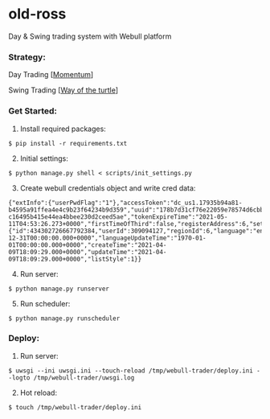 # old-ross

Day & Swing trading system with Webull platform

### Strategy:

Day Trading [[Momentum](https://www.warriortrading.com/momentum-day-trading-strategy/)]

Swing Trading [[Way of the turtle](https://zhuanlan.zhihu.com/p/34794101)]

### Get Started:

1. Install required packages:

```
$ pip install -r requirements.txt
```

2. Initial settings:

```
$ python manage.py shell < scripts/init_settings.py
```

3. Create webull credentials object and write cred data:

```
{"extInfo":{"userPwdFlag":"1"},"accessToken":"dc_us1.17935b94a81-b4595a91ffea4e4c9b23f64234b9d359","uuid":"178b7d31cf76e22059e78574d6cbbbc46561bde710d","refreshToken":"17935b94a81-c16495b415e44ea4bbee230d2ceed5ae","tokenExpireTime":"2021-05-11T04:53:26.273+0000","firstTimeOfThird":false,"registerAddress":6,"settings":{"id":434302726667792384,"userId":309094127,"regionId":6,"language":"en","focusMarketId":"2,3,4,5,6,14","theme":2,"increDecreColor":2,"fontSize":"M","portfolioDisplayMode":2,"portfolioNameNewline":1,"portfolioHoldingsDisplay":1,"portfolioIndexDisplay":1,"portfolioBulletin":1,"kdata":1,"refreshFrequency":1,"shock":0,"tickerPriceRemind":1,"orderDealRemind":1,"hotNews":1,"chartOption":2,"operateTime":"1969-12-31T00:00:00.000+0000","languageUpdateTime":"1970-01-01T00:00:00.000+0000","createTime":"2021-04-09T18:09:29.000+0000","updateTime":"2021-04-09T18:09:29.000+0000","listStyle":1}}
```

4. Run server:

```
$ python manage.py runserver
```

5. Run scheduler:

```
$ python manage.py runscheduler
```

### Deploy:

1. Run server:

```
$ uwsgi --ini uwsgi.ini --touch-reload /tmp/webull-trader/deploy.ini --logto /tmp/webull-trader/uwsgi.log
```

2. Hot reload:

```
$ touch /tmp/webull-trader/deploy.ini
```

